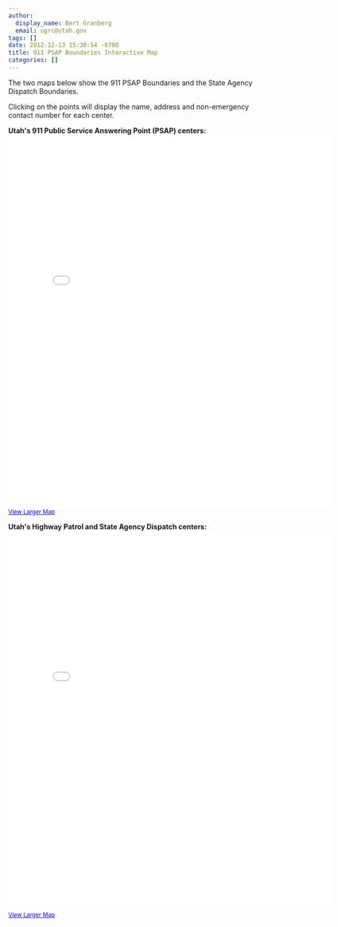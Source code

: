 ```yaml
---
author:
  display_name: Bert Granberg
  email: ugrc@utah.gov
tags: []
date: 2012-12-13 15:30:54 -0700
title: 911 PSAP Boundaries Interactive Map
categories: []
---
```

<p>The two maps below show the 911 PSAP Boundaries and the State Agency Dispatch Boundaries.</p>
<p>Clicking on the points will display the name, address and non-emergency contact number for each center.</p>
<p><strong>Utah's 911 Public Service Answering Point (PSAP) centers:</strong><br />
<iframe width="650" height="750" frameborder="0" scrolling="no" marginheight="0" marginwidth="0" title="Utah PSAP Dispatch Boundaries and Centers" src="//utah.maps.arcgis.com/apps/Embed/index.html?webmap=db41517c8f204cd5beac34a65dc54da0&amp;extent=-116.8688,35.7567,-106.6075,43.1823&amp;zoom=true&amp;previewImage=false&amp;scale=true&amp;disable_scroll=true&amp;theme=light"></iframe>
<br /><small><a href="https://utah.maps.arcgis.com/home/webmap/viewer.html?webmap=db41517c8f204cd5beac34a65dc54da0&amp;extent=-117.0061,36.2411,-106.4702,42.7441" style="color:#0000FF;text-align:left" target="_blank" rel="noopener">View Larger Map</a></small></p>
<p><strong>Utah's Highway Patrol and State Agency Dispatch centers:</strong><br />
<iframe width="650" height="750" frameborder="0" scrolling="no" marginheight="0" marginwidth="0" title="Utah State Agency Dispatch Boundaries and Centers" src="//utah.maps.arcgis.com/apps/Embed/index.html?webmap=31e4ef140f844fce8cea3fba6de15674&amp;extent=-116.8688,35.7567,-106.6075,43.1823&amp;zoom=true&amp;previewImage=false&amp;scale=true&amp;disable_scroll=true&amp;theme=light"></iframe></p>
<p><small><a href="https://utah.maps.arcgis.com/home/webmap/viewer.html?webmap=31e4ef140f844fce8cea3fba6de15674&amp;extent=-117.0061,36.2411,-106.4702,42.7441" style="color:#0000FF;text-align:left" target="_blank" rel="noopener">View Larger Map</a></small></p>
